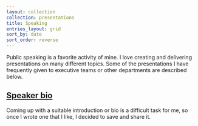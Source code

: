 ```yaml
---
layout: collection
collection: presentations
title: Speaking
entries_layout: grid
sort_by: date
sort_order: reverse
---
```


Public speaking is a favorite activity of mine. I love creating and delivering presentations on many different topics. Some of the presentations I have frequently given to executive teams or other departments are described below.

## [Speaker bio](bio/)

Coming up with a suitable introduction or bio is a difficult task for me, so once I wrote one that I like, I decided to save and share it.